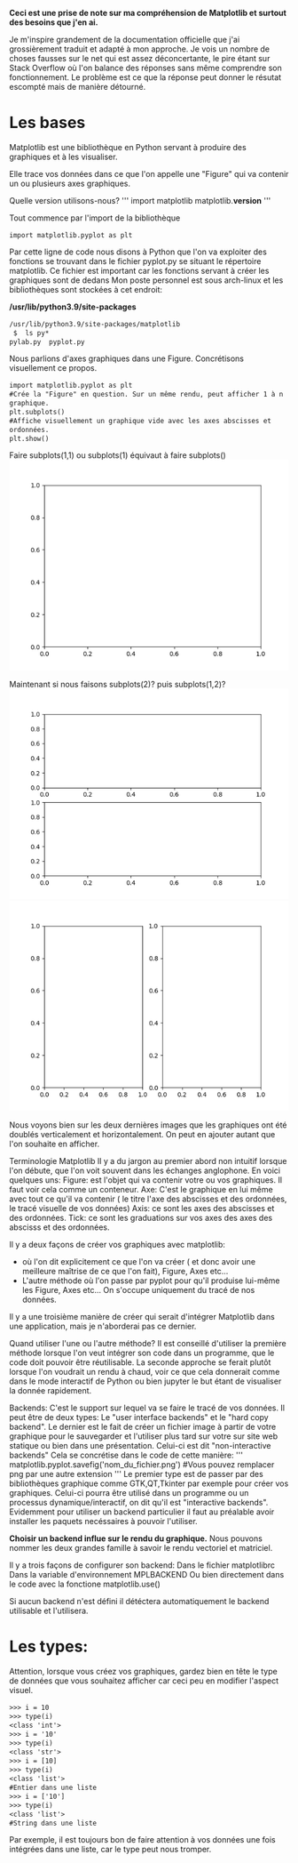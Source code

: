 **Ceci est une prise de note sur ma compréhension de Matplotlib et surtout des besoins que j'en ai.**

Je m'inspire grandement de la documentation officielle que j'ai grossièrement traduit et adapté à mon approche. 
Je vois un nombre de choses fausses sur le net qui est assez déconcertante, le pire étant sur Stack Overflow où l'on balance des réponses sans même comprendre son fonctionnement. Le problème est ce que la réponse peut donner le résutat escompté mais de manière détourné.

Les bases
=========

Matplotlib est une bibliothèque en Python servant à produire des graphiques et à les visualiser. 

Elle trace vos données dans ce que l'on appelle une "Figure" qui va contenir un ou plusieurs axes graphiques.

Quelle version utilisons-nous?
'''
import matplotlib
matplotlib.__version__
'''

Tout commence par l'import de la bibliothèque 

```
import matplotlib.pyplot as plt 
```

Par cette ligne de code nous disons à Python que l'on va exploiter des fonctions se trouvant dans le fichier pyplot.py se situant le répertoire matplotlib.
Ce fichier est important car les fonctions servant à créer les graphiques sont de dedans
Mon poste personnel est sous arch-linux et les bibliothèques sont stockées à cet endroit:

**/usr/lib/python3.9/site-packages**

```
/usr/lib/python3.9/site-packages/matplotlib 
 $  ls py*
pylab.py  pyplot.py
```

Nous parlions d'axes graphiques dans une Figure. Concrétisons visuellement ce propos.

```
import matplotlib.pyplot as plt 
#Crée la "Figure" en question. Sur un même rendu, peut afficher 1 à n graphique.
plt.subplots()
#Affiche visuellement un graphique vide avec les axes abscisses et ordonnées.
plt.show()
```


Faire subplots(1,1) ou subplots(1) équivaut à faire subplots()
![](graph1.png)

Maintenant si nous faisons subplots(2)? puis subplots(1,2)?
![](graph2.png)
![](graph3.png)

Nous voyons bien sur les deux dernières images que les graphiques ont été doublés verticalement et horizontalement.
On peut en ajouter autant que l'on souhaite en afficher.

Terminologie Matplotlib
Il y a du jargon au premier abord non intuitif lorsque l'on débute, que l'on voit souvent dans les échanges anglophone.
En voici quelques uns:
Figure: est l'objet qui va contenir votre ou vos graphiques. Il faut voir cela comme un conteneur.
Axe: C'est le graphique en lui même avec tout ce qu'il va contenir ( le titre l'axe des abscisses et des ordonnées, le tracé visuelle de vos données)
Axis: ce sont les axes des abscisses et des ordonnées. 
Tick: ce sont les graduations sur vos axes des axes des abscisss et des ordonnées.

Il y a deux façons de créer vos graphiques avec matplotlib:
- où l'on dit explicitement ce que l'on va créer ( et donc avoir une meilleure maîtrise de ce que l'on fait), Figure, Axes etc... 
- L'autre méthode où l'on passe par pyplot pour qu'il produise lui-même les  Figure, Axes etc... On s'occupe uniquement du tracé de nos données.

Il y a une troisième manière de créer qui serait d'intégrer Matplotlib dans une application, mais je n'aborderai pas ce dernier.

Quand utiliser l'une ou l'autre méthode?
Il est conseillé d'utiliser la première méthode lorsque l'on veut intégrer son code dans un programme, que le code doit pouvoir être réutilisable.
La seconde approche se ferait plutôt lorsque l'on voudrait un rendu à chaud, voir ce que cela donnerait comme dans le mode interactif de Python ou bien jupyter le but étant de visualiser la donnée rapidement.

Backends:
C'est le support sur lequel va se faire le tracé de vos données.
Il peut être de deux types:
Le "user interface backends" et le "hard copy backend". Le dernier est le fait de créer un fichier image à partir de votre graphique pour le sauvegarder et l'utiliser plus tard sur votre sur site web statique ou bien dans une présentation. Celui-ci est dit "non-interactive backends"
Cela se concrétise dans le code de cette manière:
'''
matplotlib.pyplot.savefig('nom_du_fichier.png') #Vous pouvez remplacer png par une autre extension
'''
Le premier type est de passer par des bibliothèques graphique comme GTK,QT,Tkinter par exemple pour créer vos graphiques. Celui-ci pourra être utilisé dans un programme ou un processus dynamique/interactif, on dit qu'il est "interactive backends". Evidemment pour utiliser un backend particulier il faut au préalable avoir installer les paquets necéssaires à pouvoir l'utiliser.

**Choisir un backend influe sur le rendu du graphique.**
Nous pouvons nommer les deux grandes famille à savoir le rendu vectoriel et matriciel.

Il y a trois façons de configurer son backend:
Dans le fichier matplotlibrc
Dans la variable d'environnement MPLBACKEND
Ou bien directement dans le code avec la fonctione matplotlib.use()

Si aucun backend n'est défini il détéctera automatiquement le backend utilisable et l'utilisera.

Les types:
==========

Attention, lorsque vous créez vos graphiques, gardez bien en tête le type de données que vous souhaitez afficher car ceci peu en modifier l'aspect visuel.
```
>>> i = 10
>>> type(i)
<class 'int'>
>>> i = '10'
>>> type(i)
<class 'str'>
>>> i = [10]
>>> type(i)
<class 'list'>
#Entier dans une liste
>>> i = ['10']
>>> type(i)
<class 'list'>
#String dans une liste
```

Par exemple, il est toujours bon de faire attention à vos données une fois intégrées dans une liste, car le type peut nous tromper.
